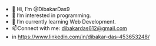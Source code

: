 - 👋 Hi, I’m @DibakarDas9
- 👀 I’m interested in programming.
- 🌱 I’m currently learning Web Development.
- 📫Connect with me: dibakardas612@gmail.com
- in https://www.linkedin.com/in/dibakar-das-453653248/

<!---
DibakarDas9/DibakarDas9 is a ✨ special ✨ repository because its `README.md` (this file) appears on your GitHub profile.
You can click the Preview link to take a look at your changes.
--->
